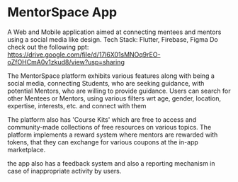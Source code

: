 # MentorSpace App

A Web and Mobile application aimed at connecting mentees and mentors using a social media like design.
Tech Stack: Flutter, Firebase, Figma
Do check out the following ppt:
https://drive.google.com/file/d/17l6X01sMNOq9rEO-oZfOHCmA0v1zkud8/view?usp=sharing

The MentorSpace platform exhibits various features along with being a social media, connecting Students, who are seeking guidance, with potential Mentors, who are willing to provide guidance.
Users can search for other Mentees or Mentors, using various filters wrt age, gender, location, expertise, interests, etc. and connect with them

The platform also has 'Course Kits' which are free to access and community-made collections of free resources on various topics.
The platform implements a reward system where mentors are rewarded with tokens, that they can exchange for various coupons at the in-app marketplace.

the app also has a feedback system and also a reporting mechanism in case of inappropriate activity by users.
